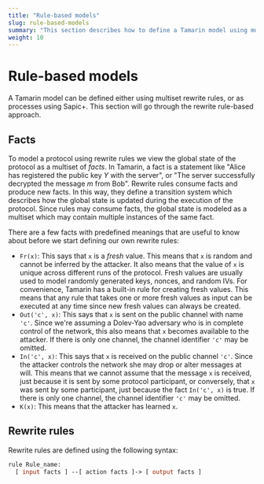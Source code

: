 ```yaml
---
title: "Rule-based models"
slug: rule-based-models
summary: "This section describes how to define a Tamarin model using multiset rewrite rules."
weight: 10
---
```


# Rule-based models

A Tamarin model can be defined either using multiset rewrite rules, or as
processes using Sapic+. This section will go through the rewrite rule-based
approach.

## Facts

To model a protocol using rewrite rules we view the global state of the protocol
as a multiset of _facts_. In Tamarin, a fact is a statement like "Alice has
registered the public key _Y_ with the server", or "The server successfully
decrypted the message _m_ from Bob". Rewrite rules consume facts and produce
new facts. In this way, they define a transition system which describes how the
global state is updated during the execution of the protocol. Since rules may
consume facts, the global state is modeled as a multiset which may contain
multiple instances of the same fact.

There are a few facts with predefined meanings that are useful to know about
before we start defining our own rewrite rules:

- `Fr(x)`: This says that `x` is a _fresh_ value. This means that `x` is random
  and cannot be inferred by the attacker. It also means that the value of `x`
  is unique across different runs of the protocol. Fresh values are usually used
  to model randomly generated keys, nonces, and random IVs. For convenience,
  Tamarin has a built-in rule for creating fresh values. This means that any
  rule that takes one or more fresh values as input can be executed at any time
  since new fresh values can always be created.
- `Out('c', x)`: This says that `x` is sent on the public channel with name
  `'c'`. Since we're assuming a Dolev-Yao adversary who is in complete control of
  the network, this also means that `x` becomes available to the attacker. If there
  is only one channel, the channel identifier `'c'` may be omitted.
- `In('c', x)`: This says that `x` is received on the public channel `'c'`.
  Since the attacker controls the network she may drop or alter messages at
  will. This means that we cannot assume that the message `x` is received, just
  because it is sent by some protocol participant, or conversely, that `x` was sent by some participant, just because the fact `In('c', x)` is true. If there is only one channel, the channel identifier `'c'` may be omitted.
- `K(x)`: This means that the attacker has learned `x`.

## Rewrite rules

Rewrite rules are defined using the following syntax:

```ml
rule Rule_name:
  [ input facts ] --[ action facts ]-> [ output facts ]
```
